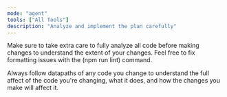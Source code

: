 ```yaml
---
mode: "agent"
tools: ["All Tools"]
description: "Analyze and implement the plan carefully"
---
```


Make sure to take extra care to fully analyze all code before making changes to understand the extent of your changes. Feel free to fix formatting issues with the (npm run lint) command.

Always follow datapaths of any code you change to understand the full affect of the code you're changing, what it does, and how the changes you make will affect it.